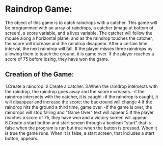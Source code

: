 Raindrop Game:
==============
The object of this game is to catch raindrops with a catcher. This game will be programmed with an array of raindrops, a catcher (image at bottom of screen), a score variable, and a lives variable. The catcher will follow the mouse along a horizontal plane, and as the raindrop touches the catcher, the score will increase and the raindrop disappear. After a certain time interval, the next raindrop will fall. If the player misses three raindrops by allowing them to touch the ground, it is game over. If the player reaches a score of 75 before losing, they have won the game.

Creation of the Game:
--------------------
1.Create a raindrop.
2.Create a catcher.
3.When the raindrop intersects with the raindrop, the raindrop goes away and the score increases.
	-if the raindrop intersects with the catcher, it is caught
	-if the raindrop is caught, it will disappear and increase the score; the backround will change
4.If the raindrop hits the ground a third time, game over.
	-if the game is over, the raindrops will stop falling and "Game Over" text will appear
5.If the player reaches a score of 75, they have won and a victory screen will appear.
6.Create a start button and start screen through a boolean "start" that is false when the program is run but true when the button is pressed. When it is true the game runs. When it is false, a start screen, that includes a start button, appears.
	
	

